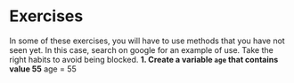 # Exercises
In some of these exercises, you will have to use methods that you have not seen yet. In this case, search on google for an example of use. Take the right habits to avoid being blocked.
**1. Create a variable `age` that contains value 55**
age = 55
